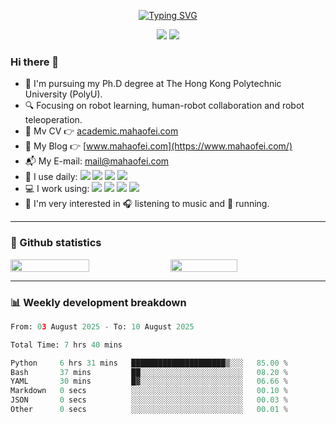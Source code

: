 
<!--
**HaofeiMa/HaofeiMa** is a ✨ _special_ ✨ repository because its `README.md` (this file) appears on your GitHub profile.

Here are some ideas to get you started:

- 🔭 I’m currently working on ...
- 🌱 I’m currently learning ...
- 👯 I’m looking to collaborate on ...
- 🤔 I’m looking for help with ...
- 💬 Ask me about ...
- 📫 How to reach me: ...
- 😄 Pronouns: ...
- ⚡ Fun fact: ...
-->

<p align="center">
      <a href="https://git.io/typing-svg"><img src="https://readme-typing-svg.herokuapp.com?font=Monospace&weight=600&size=24&duration=3000&pause=2000&color=000000&center=true&vCenter=true&random=false&width=435&height=60&lines=Haofei+Ma+-+Infinite+Advancing" alt="Typing SVG" /></a>
</p>

<div align="center">

[![](https://img.shields.io/badge/dynamic/json?url=https%3A%2F%2Fapi.github-star-counter.workers.dev%2Fuser%2FHaofeiMa&query=stars&suffix=%20stars&logo=Github&label=Github&color=blue)](https://github.com/HaofeiMa)
[![](https://img.shields.io/badge/dynamic/json?url=https%3A%2F%2Fwakatime.com%2Fshare%2F%40HaofeiMa%2F73835383-9c0c-4e6c-9641-27b248e942c2.json&query=%24.data.grand_total.human_readable_total_including_other_language&logo=wakatime&label=CodeTime&color=blue)](https://github.com/HaofeiMa)

</div>

### Hi there 👋

- 🏫 I'm pursuing my Ph.D degree at The Hong Kong Polytechnic University (PolyU).
- 🔍 Focusing on robot learning, human-robot collaboration and robot teleoperation.
- 📃 Mv CV 👉 [academic.mahaofei.com](https://academic.mahaofei.com/)
- 📝 My Blog 👉 [www.mahaofei.com](https://www.mahaofei.com/)
- 📬 My E-mail: [mail@mahaofei.com](mailto:mail@mahaofei.com)
- 🚀 I use daily: ![](https://img.shields.io/badge/Python-lightyellow?logo=Python) ![](https://img.shields.io/badge/C%2B%2B-blue?logo=c%2B%2B) ![](https://img.shields.io/badge/Git-black?logo=Git) ![](https://img.shields.io/badge/Shell-red?logo=Shell)
- 💻 I work using: ![](https://img.shields.io/badge/ROS-darkblue?logo=ros) ![](https://img.shields.io/badge/Isaac%20Sim-gray?logo=nvidia) ![](https://img.shields.io/badge/Mujoco-darkblue?logo=monster&logoColor=white) ![](https://img.shields.io/badge/PyTorch-EEEEFF?logo=Pytorch)
- 🌈 I'm very interested in 🎧 listening to music and 🏃 running.

----

### 📇 Github statistics

<div style="display: flex;">
      <img src="https://github-readme-stats.vercel.app/api?username=HaofeiMa&show_icons=true&icon_color=CE1D2D&text_color=718096&bg_color=ffffff&hide_title=true" style="width: 50%;" />
      &nbsp;
      <img src="https://github-readme-streak-stats.herokuapp.com/?user=HaofeiMa" style="width: 46%;" />
</div>

----

### 📊 Weekly development breakdown

<!--START_SECTION:waka-->

```python
From: 03 August 2025 - To: 10 August 2025

Total Time: 7 hrs 40 mins

Python     6 hrs 31 mins   █████████████████████▒░░░   85.00 %
Bash       37 mins         ██░░░░░░░░░░░░░░░░░░░░░░░   08.20 %
YAML       30 mins         █▓░░░░░░░░░░░░░░░░░░░░░░░   06.66 %
Markdown   0 secs          ░░░░░░░░░░░░░░░░░░░░░░░░░   00.10 %
JSON       0 secs          ░░░░░░░░░░░░░░░░░░░░░░░░░   00.03 %
Other      0 secs          ░░░░░░░░░░░░░░░░░░░░░░░░░   00.01 %
```

<!--END_SECTION:waka-->
